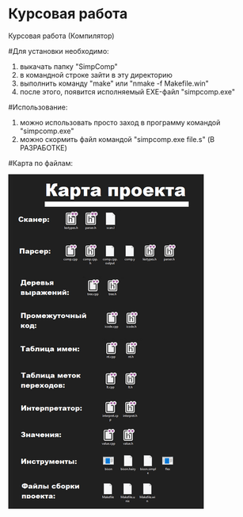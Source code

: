 # Курсовая работа
Курсовая работа (Компилятор)

#Для установки необходимо:
1. выкачать папку "SimpComp"
2. в командной строке зайти в эту директорию
3. выполнить команду "make" или "nmake -f Makefile.win"
4. после этого, появится исполняемый EXE-файл "simpcomp.exe"

#Использование:
1. можно использовать просто заход в программу командой "simpcomp.exe"
2. можно скормить файл командой "simpcomp.exe file.s" (В РАЗРАБОТКЕ)

#Карта по файлам:



![Image alt](https://github.com/VenutPRISM/CR/raw/master/Screenshots/map.PNG)
